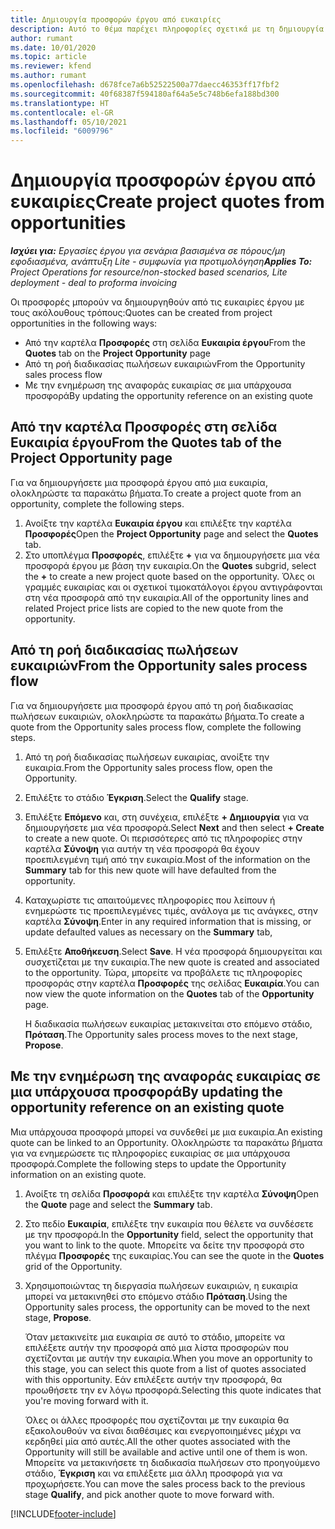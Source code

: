 ```yaml
---
title: Δημιουργία προσφορών έργου από ευκαιρίες
description: Αυτό το θέμα παρέχει πληροφορίες σχετικά με τη δημιουργία μιας προσφοράς έργου από μια ευκαιρία.
author: rumant
ms.date: 10/01/2020
ms.topic: article
ms.reviewer: kfend
ms.author: rumant
ms.openlocfilehash: d678fce7a6b52522500a77daecc46353ff17fbf2
ms.sourcegitcommit: 40f68387f594180af64a5e5c748b6efa188bd300
ms.translationtype: HT
ms.contentlocale: el-GR
ms.lasthandoff: 05/10/2021
ms.locfileid: "6009796"
---
```

# <a name="create-project-quotes-from-opportunities"></a><span data-ttu-id="047d9-103">Δημιουργία προσφορών έργου από ευκαιρίες</span><span class="sxs-lookup"><span data-stu-id="047d9-103">Create project quotes from opportunities</span></span>

<span data-ttu-id="047d9-104">_**Ισχύει για:** Εργασίες έργου για σενάρια βασισμένα σε πόρους/μη εφοδιασμένα, ανάπτυξη Lite - συμφωνία για προτιμολόγηση_</span><span class="sxs-lookup"><span data-stu-id="047d9-104">_**Applies To:** Project Operations for resource/non-stocked based scenarios, Lite deployment - deal to proforma invoicing_</span></span>

<span data-ttu-id="047d9-105">Οι προσφορές μπορούν να δημιουργηθούν από τις ευκαιρίες έργου με τους ακόλουθους τρόπους:</span><span class="sxs-lookup"><span data-stu-id="047d9-105">Quotes can be created from project opportunities in the following ways:</span></span>

- <span data-ttu-id="047d9-106">Από την καρτέλα **Προσφορές** στη σελίδα **Ευκαιρία έργου**</span><span class="sxs-lookup"><span data-stu-id="047d9-106">From the **Quotes** tab on the **Project Opportunity** page</span></span>
- <span data-ttu-id="047d9-107">Από τη ροή διαδικασίας πωλήσεων ευκαιριών</span><span class="sxs-lookup"><span data-stu-id="047d9-107">From the Opportunity sales process flow</span></span>
- <span data-ttu-id="047d9-108">Με την ενημέρωση της αναφοράς ευκαιρίας σε μια υπάρχουσα προσφορά</span><span class="sxs-lookup"><span data-stu-id="047d9-108">By updating the opportunity reference on an existing quote</span></span>

## <a name="from-the-quotes-tab-of-the-project-opportunity-page"></a><span data-ttu-id="047d9-109">Από την καρτέλα Προσφορές στη σελίδα Ευκαιρία έργου</span><span class="sxs-lookup"><span data-stu-id="047d9-109">From the Quotes tab of the Project Opportunity page</span></span>

<span data-ttu-id="047d9-110">Για να δημιουργήσετε μια προσφορά έργου από μια ευκαιρία, ολοκληρώστε τα παρακάτω βήματα.</span><span class="sxs-lookup"><span data-stu-id="047d9-110">To create a project quote from an opportunity, complete the following steps.</span></span>

1. <span data-ttu-id="047d9-111">Ανοίξτε την καρτέλα **Ευκαιρία έργου** και επιλέξτε την καρτέλα **Προσφορές**</span><span class="sxs-lookup"><span data-stu-id="047d9-111">Open the **Project Opportunity** page and select the **Quotes** tab.</span></span> 
2. <span data-ttu-id="047d9-112">Στο υποπλέγμα **Προσφορές**, επιλέξτε **+** για να δημιουργήσετε μια νέα προσφορά έργου με βάση την ευκαιρία.</span><span class="sxs-lookup"><span data-stu-id="047d9-112">On the **Quotes** subgrid, select the **+** to create a new project quote based on the opportunity.</span></span> <span data-ttu-id="047d9-113">Όλες οι γραμμές ευκαιρίας και οι σχετικοί τιμοκατάλογοι έργου αντιγράφονται στη νέα προσφορά από την ευκαιρία.</span><span class="sxs-lookup"><span data-stu-id="047d9-113">All of the opportunity lines and related Project price lists are copied to the new quote from the opportunity.</span></span>

## <a name="from-the-opportunity-sales-process-flow"></a><span data-ttu-id="047d9-114">Από τη ροή διαδικασίας πωλήσεων ευκαιριών</span><span class="sxs-lookup"><span data-stu-id="047d9-114">From the Opportunity sales process flow</span></span>

<span data-ttu-id="047d9-115">Για να δημιουργήσετε μια προσφορά έργου από τη ροή διαδικασίας πωλήσεων ευκαιριών, ολοκληρώστε τα παρακάτω βήματα.</span><span class="sxs-lookup"><span data-stu-id="047d9-115">To create a quote from the Opportunity sales process flow, complete the following steps.</span></span>

1. <span data-ttu-id="047d9-116">Από τη ροή διαδικασίας πωλήσεων ευκαιρίας, ανοίξτε την ευκαιρία.</span><span class="sxs-lookup"><span data-stu-id="047d9-116">From the Opportunity sales process flow, open the Opportunity.</span></span>
2. <span data-ttu-id="047d9-117">Επιλέξτε το στάδιο **Έγκριση**.</span><span class="sxs-lookup"><span data-stu-id="047d9-117">Select the **Qualify** stage.</span></span> 
3. <span data-ttu-id="047d9-118">Επιλέξτε **Επόμενο** και, στη συνέχεια, επιλέξτε **+ Δημιουργία** για να δημιουργήσετε μια νέα προσφορά.</span><span class="sxs-lookup"><span data-stu-id="047d9-118">Select **Next** and then select **+ Create** to create a new quote.</span></span> <span data-ttu-id="047d9-119">Οι περισσότερες από τις πληροφορίες στην καρτέλα **Σύνοψη** για αυτήν τη νέα προσφορά θα έχουν προεπιλεγμένη τιμή από την ευκαιρία.</span><span class="sxs-lookup"><span data-stu-id="047d9-119">Most of the information on the **Summary** tab for this new quote will have defaulted from the opportunity.</span></span> 
4. <span data-ttu-id="047d9-120">Καταχωρίστε τις απαιτούμενες πληροφορίες που λείπουν ή ενημερώστε τις προεπιλεγμένες τιμές, ανάλογα με τις ανάγκες, στην καρτέλα **Σύνοψη**.</span><span class="sxs-lookup"><span data-stu-id="047d9-120">Enter in any required information that is missing, or update defaulted values as necessary on the **Summary** tab,</span></span>
5. <span data-ttu-id="047d9-121">Επιλέξτε **Αποθήκευση**.</span><span class="sxs-lookup"><span data-stu-id="047d9-121">Select **Save**.</span></span> <span data-ttu-id="047d9-122">Η νέα προσφορά δημιουργείται και συσχετίζεται με την ευκαιρία.</span><span class="sxs-lookup"><span data-stu-id="047d9-122">The new quote is created and associated to the opportunity.</span></span> <span data-ttu-id="047d9-123">Τώρα, μπορείτε να προβάλετε τις πληροφορίες προσφοράς στην καρτέλα **Προσφορές** της σελίδας **Ευκαιρία**.</span><span class="sxs-lookup"><span data-stu-id="047d9-123">You can now view the quote information on the **Quotes** tab of the **Opportunity** page.</span></span> 

   <span data-ttu-id="047d9-124">Η διαδικασία πωλήσεων ευκαιρίας μετακινείται στο επόμενο στάδιο, **Πρόταση**.</span><span class="sxs-lookup"><span data-stu-id="047d9-124">The Opportunity sales process moves to the next stage, **Propose**.</span></span>


## <a name="by-updating-the-opportunity-reference-on-an-existing-quote"></a><span data-ttu-id="047d9-125">Με την ενημέρωση της αναφοράς ευκαιρίας σε μια υπάρχουσα προσφορά</span><span class="sxs-lookup"><span data-stu-id="047d9-125">By updating the opportunity reference on an existing quote</span></span>

<span data-ttu-id="047d9-126">Μια υπάρχουσα προσφορά μπορεί να συνδεθεί με μια ευκαιρία.</span><span class="sxs-lookup"><span data-stu-id="047d9-126">An existing quote can be linked to an Opportunity.</span></span> <span data-ttu-id="047d9-127">Ολοκληρώστε τα παρακάτω βήματα για να ενημερώσετε τις πληροφορίες ευκαιρίας σε μια υπάρχουσα προσφορά.</span><span class="sxs-lookup"><span data-stu-id="047d9-127">Complete the following steps to update the Opportunity information on an existing quote.</span></span>

1. <span data-ttu-id="047d9-128">Ανοίξτε τη σελίδα **Προσφορά** και επιλέξτε την καρτέλα **Σύνοψη**</span><span class="sxs-lookup"><span data-stu-id="047d9-128">Open the **Quote** page and select the **Summary** tab.</span></span>
2. <span data-ttu-id="047d9-129">Στο πεδίο **Ευκαιρία**, επιλέξτε την ευκαιρία που θέλετε να συνδέσετε με την προσφορά.</span><span class="sxs-lookup"><span data-stu-id="047d9-129">In the **Opportunity** field, select the opportunity that you want to link to the quote.</span></span> <span data-ttu-id="047d9-130">Μπορείτε να δείτε την προσφορά στο πλέγμα **Προσφορές** της ευκαιρίας.</span><span class="sxs-lookup"><span data-stu-id="047d9-130">You can see the quote in the **Quotes** grid of the Opportunity.</span></span> 
3. <span data-ttu-id="047d9-131">Χρησιμοποιώντας τη διεργασία πωλήσεων ευκαιριών, η ευκαιρία μπορεί να μετακινηθεί στο επόμενο στάδιο **Πρόταση**.</span><span class="sxs-lookup"><span data-stu-id="047d9-131">Using the Opportunity sales process, the opportunity can be moved to the next stage, **Propose**.</span></span> 

   <span data-ttu-id="047d9-132">Όταν μετακινείτε μια ευκαιρία σε αυτό το στάδιο, μπορείτε να επιλέξετε αυτήν την προσφορά από μια λίστα προσφορών που σχετίζονται με αυτήν την ευκαιρία.</span><span class="sxs-lookup"><span data-stu-id="047d9-132">When you move an opportunity to this stage, you can select this quote from a list of quotes associated with this opportunity.</span></span> <span data-ttu-id="047d9-133">Εάν επιλέξετε αυτήν την προσφορά, θα προωθήσετε την εν λόγω προσφορά.</span><span class="sxs-lookup"><span data-stu-id="047d9-133">Selecting this quote indicates that you're moving forward with it.</span></span>

   <span data-ttu-id="047d9-134">Όλες οι άλλες προσφορές που σχετίζονται με την ευκαιρία θα εξακολουθούν να είναι διαθέσιμες και ενεργοποιημένες μέχρι να κερδηθεί μία από αυτές.</span><span class="sxs-lookup"><span data-stu-id="047d9-134">All the other quotes associated with the Opportunity will still be available and active until one of them is won.</span></span> <span data-ttu-id="047d9-135">Μπορείτε να μετακινήσετε τη διαδικασία πωλήσεων στο προηγούμενο στάδιο, **Έγκριση** και να επιλέξετε μια άλλη προσφορά για να προχωρήσετε.</span><span class="sxs-lookup"><span data-stu-id="047d9-135">You can move the sales process back to the previous stage **Qualify**, and pick another quote to move forward with.</span></span>


[!INCLUDE[footer-include](../includes/footer-banner.md)]